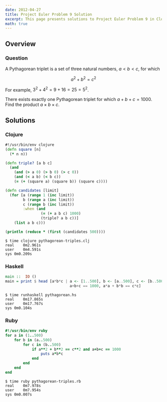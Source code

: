 ```yaml
---
date: 2012-04-27
title: Project Euler Problem 9 Solution
excerpt: This page presents solutions to Project Euler Problem 9 in Clojure, Haskell and Ruby.
math: true
---
```



## Overview


### Question

A Pythagorean triplet is a set of three natural numbers, $a < b < c$, 
for which

$$a^2 + b^2 = c^2$$

For example, $3^2 + 4^2 = 9 + 16 = 25 = 5^2$.

There exists exactly one Pythagorean triplet for which $a + b + c = 1000$.
Find the product $a \times b \times c$.






## Solutions

### Clojure

```clojure
#!/usr/bin/env clojure
(defn square [n]
  (* n n))

(defn triple? [a b c]
  (and
    (and (> a 0) (> b 0) (> c 0))
    (and (< a b) (< b c))
    (= (+ (square a) (square b)) (square c))))

(defn candidates [limit]
  (for [a (range 1 (inc limit)) 
        b (range a (inc limit)) 
        c (range b (inc limit))
        :when (and 
                (= (+ a b c) 1000)
                (triple? a b c))] 
    (list a b c)))

(println (reduce * (first (candidates 500))))
```


```
$ time clojure pythagorean-triples.clj
real	0m2.961s
user	0m4.591s
sys	0m0.209s
```



### Haskell

```haskell
main ::  IO ()
main = print $ head [a*b*c | a <- [1..500], b <- [a..500], c <- [b..500],
                             a+b+c == 1000, a*a + b*b == c*c]
```


```
$ time runhaskell pythagorean.hs
real	0m17.865s
user	0m17.767s
sys	0m0.104s
```



### Ruby

```ruby
#!/usr/bin/env ruby
for a in (1..500)
    for b in (a..500)
        for c in (b..500)
            if a**2 + b**2 == c**2 and a+b+c == 1000
                puts a*b*c
            end
        end
    end
end
```


```
$ time ruby pythagorean-triples.rb
real	0m7.978s
user	0m7.954s
sys	0m0.007s
```


